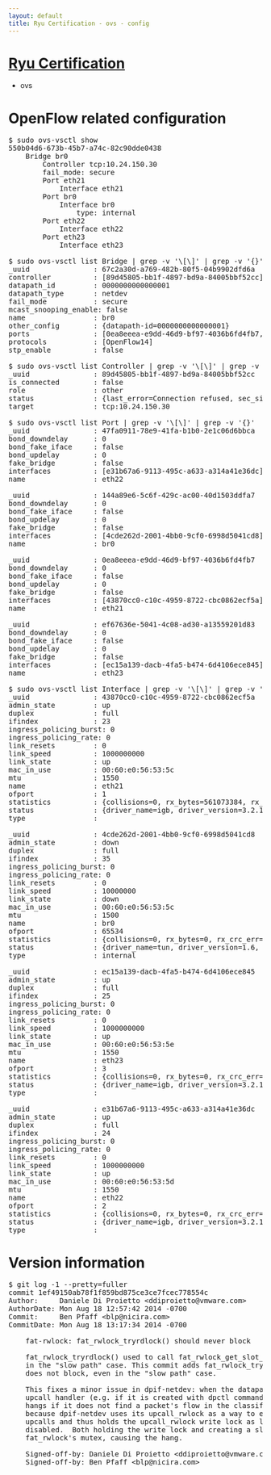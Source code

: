 ```yaml
---
layout: default
title: Ryu Certification - ovs - config
---
```

# [Ryu Certification](http://osrg.github.io/ryu/certification.html)
* ovs 

# OpenFlow related configuration
<pre>
$ sudo ovs-vsctl show
550b04d6-673b-45b7-a74c-82c90dde0438
    Bridge br0
        Controller tcp:10.24.150.30
        fail_mode: secure
        Port eth21
            Interface eth21
        Port br0
            Interface br0
                type: internal
        Port eth22
            Interface eth22
        Port eth23
            Interface eth23

$ sudo ovs-vsctl list Bridge | grep -v '\[\]' | grep -v '{}'
_uuid               : 67c2a30d-a769-482b-80f5-04b9902dfd6a
controller          : [89d45805-bb1f-4897-bd9a-84005bbf52cc]
datapath_id         : 0000000000000001
datapath_type       : netdev
fail_mode           : secure
mcast_snooping_enable: false
name                : br0
other_config        : {datapath-id=0000000000000001}
ports               : [0ea8eeea-e9dd-46d9-bf97-4036b6fd4fb7, 144a89e6-5c6f-429c-ac00-40d1503ddfa7, 47fa0911-78e9-41fa-b1b0-2e1c06d6bbca, ef67636e-5041-4c08-ad30-a13559201d83]
protocols           : [OpenFlow14]
stp_enable          : false

$ sudo ovs-vsctl list Controller | grep -v '\[\]' | grep -v '{}'
_uuid               : 89d45805-bb1f-4897-bd9a-84005bbf52cc
is_connected        : false
role                : other
status              : {last_error=Connection refused, sec_since_connect=667, sec_since_disconnect=4, state=BACKOFF}
target              : tcp:10.24.150.30

$ sudo ovs-vsctl list Port | grep -v '\[\]' | grep -v '{}'
_uuid               : 47fa0911-78e9-41fa-b1b0-2e1c06d6bbca
bond_downdelay      : 0
bond_fake_iface     : false
bond_updelay        : 0
fake_bridge         : false
interfaces          : [e31b67a6-9113-495c-a633-a314a41e36dc]
name                : eth22

_uuid               : 144a89e6-5c6f-429c-ac00-40d1503ddfa7
bond_downdelay      : 0
bond_fake_iface     : false
bond_updelay        : 0
fake_bridge         : false
interfaces          : [4cde262d-2001-4bb0-9cf0-6998d5041cd8]
name                : br0

_uuid               : 0ea8eeea-e9dd-46d9-bf97-4036b6fd4fb7
bond_downdelay      : 0
bond_fake_iface     : false
bond_updelay        : 0
fake_bridge         : false
interfaces          : [43870cc0-c10c-4959-8722-cbc0862ecf5a]
name                : eth21

_uuid               : ef67636e-5041-4c08-ad30-a13559201d83
bond_downdelay      : 0
bond_fake_iface     : false
bond_updelay        : 0
fake_bridge         : false
interfaces          : [ec15a139-dacb-4fa5-b474-6d4106ece845]
name                : eth23

$ sudo ovs-vsctl list Interface | grep -v '\[\]' | grep -v '{}'
_uuid               : 43870cc0-c10c-4959-8722-cbc0862ecf5a
admin_state         : up
duplex              : full
ifindex             : 23
ingress_policing_burst: 0
ingress_policing_rate: 0
link_resets         : 0
link_speed          : 1000000000
link_state          : up
mac_in_use          : 00:60:e0:56:53:5c
mtu                 : 1550
name                : eth21
ofport              : 1
statistics          : {collisions=0, rx_bytes=561073384, rx_crc_err=0, rx_dropped=0, rx_errors=0, rx_frame_err=0, rx_over_err=0, rx_packets=376743, tx_bytes=0, tx_dropped=0, tx_errors=0, tx_packets=0}
status              : {driver_name=igb, driver_version=3.2.10-k, firmware_version=2.10-9}
type                : 

_uuid               : 4cde262d-2001-4bb0-9cf0-6998d5041cd8
admin_state         : down
duplex              : full
ifindex             : 35
ingress_policing_burst: 0
ingress_policing_rate: 0
link_resets         : 0
link_speed          : 10000000
link_state          : down
mac_in_use          : 00:60:e0:56:53:5c
mtu                 : 1500
name                : br0
ofport              : 65534
statistics          : {collisions=0, rx_bytes=0, rx_crc_err=0, rx_dropped=0, rx_errors=0, rx_frame_err=0, rx_over_err=0, rx_packets=0, tx_bytes=0, tx_dropped=0, tx_errors=0, tx_packets=0}
status              : {driver_name=tun, driver_version=1.6, firmware_version=N/A}
type                : internal

_uuid               : ec15a139-dacb-4fa5-b474-6d4106ece845
admin_state         : up
duplex              : full
ifindex             : 25
ingress_policing_burst: 0
ingress_policing_rate: 0
link_resets         : 0
link_speed          : 1000000000
link_state          : up
mac_in_use          : 00:60:e0:56:53:5e
mtu                 : 1550
name                : eth23
ofport              : 3
statistics          : {collisions=0, rx_bytes=0, rx_crc_err=0, rx_dropped=0, rx_errors=0, rx_frame_err=0, rx_over_err=0, rx_packets=0, tx_bytes=424395000, tx_dropped=0, tx_errors=0, tx_packets=282930}
status              : {driver_name=igb, driver_version=3.2.10-k, firmware_version=2.10-9}
type                : 

_uuid               : e31b67a6-9113-495c-a633-a314a41e36dc
admin_state         : up
duplex              : full
ifindex             : 24
ingress_policing_burst: 0
ingress_policing_rate: 0
link_resets         : 0
link_speed          : 1000000000
link_state          : up
mac_in_use          : 00:60:e0:56:53:5d
mtu                 : 1550
name                : eth22
ofport              : 2
statistics          : {collisions=0, rx_bytes=0, rx_crc_err=0, rx_dropped=0, rx_errors=0, rx_frame_err=0, rx_over_err=0, rx_packets=0, tx_bytes=248836572, tx_dropped=0, tx_errors=0, tx_packets=167158}
status              : {driver_name=igb, driver_version=3.2.10-k, firmware_version=2.10-9}
type                : 
</pre>

# Version information
<pre>
$ git log -1 --pretty=fuller
commit 1ef49150ab78f1f859bd875ce3ce7fcec778554c
Author:     Daniele Di Proietto &lt;ddiproietto@vmware.com&gt;
AuthorDate: Mon Aug 18 12:57:42 2014 -0700
Commit:     Ben Pfaff &lt;blp@nicira.com&gt;
CommitDate: Mon Aug 18 13:17:34 2014 -0700

    fat-rwlock: fat_rwlock_tryrdlock&#40;&#41; should never block
    
    fat_rwlock_tryrdlock&#40;&#41; used to call fat_rwlock_get_slot__&#40;&#41; which could block
    in the &quot;slow path&quot; case. This commit adds fat_rwlock_try_get_slot__&#40;&#41; which
    does not block, even in the &quot;slow path&quot; case.
    
    This fixes a minor issue in dpif-netdev: when the datapath has no registered
    upcall handler &#40;e.g. if it is created with dpctl commands&#41;, dp_netdev_input&#40;&#41;
    hangs if it does not find a packet's flow in the classifier.  This is
    because dpif-netdev uses its upcall_rwlock as a way to enable and disable
    upcalls and thus holds the upcall_rwlock write lock as long as upcalls are
    disabled.  Both holding the write lock and creating a slot require the
    fat_rwlock's mutex, causing the hang.
    
    Signed-off-by: Daniele Di Proietto &lt;ddiproietto@vmware.com&gt;
    Signed-off-by: Ben Pfaff &lt;blp@nicira.com&gt;
</pre>
